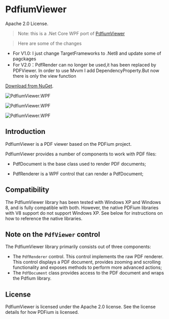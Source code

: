 # PdfiumViewer

Apache 2.0 License.

> Note: this is a .Net Core WPF port of [PdfiumViewer](https://github.com/bezzad/PdfiumViewer)

> Here are some of the changes

- For V1.0: I just change TargetFrameworks to .Net8 and update some of pagckages
- For V2.0：PdfRender can no longer be used,it has been replaced by PDFViewer. In order to use Mvvm I add DependencyProperty.But now there is only the view function

[Download from NuGet](https://www.nuget.org/packages/PdfiumViewer.Net.WPF).

![PdfiumViewer.WPF](https://raw.githubusercontent.com/vrjure/PdfiumViewer/master/screenshot.png)

![PdfiumViewer.WPF](https://raw.githubusercontent.com/vrjure/PdfiumViewer/master/screenshot2.png)

![PdfiumViewer.WPF](https://raw.githubusercontent.com/vrjure/PdfiumViewer/master/screenshot3.png)

## Introduction

PdfiumViewer is a PDF viewer based on the PDFium project.

PdfiumViewer provides a number of components to work with PDF files:

* PdfDocument is the base class used to render PDF documents;

* PdfRenderer is a WPF control that can render a PdfDocument;

## Compatibility

The PdfiumViewer library has been tested with Windows XP and Windows 8, and
is fully compatible with both. However, the native PDFium libraries with V8
support do not support Windows XP. See below for instructions on how to
reference the native libraries.

## Note on the `PdfViewer` control

The PdfiumViewer library primarily consists out of three components:

* The `PdfRenderer` control. This control implements the raw PDF renderer.
  This control displays a PDF document, provides zooming and scrolling
  functionality and exposes methods to perform more advanced actions;
* The `PdfDocument` class provides access to the PDF document and wraps
  the Pdfium library.

## License

PdfiumViewer is licensed under the Apache 2.0 license. See the license details for how PDFium is licensed.